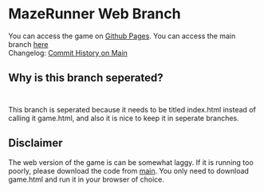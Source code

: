 # MazeRunner Web Branch
You can access the game on [Github Pages](https://ivanbutbetter.github.io/MazeRunner/). You can access the main branch [here](https://github.com/IvanButBetter/MazeRunner) <br>
Changelog: [Commit History on Main](https://github.com/IvanButBetter/MazeRunner/commits/main/Game.html)

## Why is this branch seperated? <br> <br>

This branch is seperated because it needs to be titled index.html instead of calling it game.html, and also it is nice to keep it in seperate branches. <br>

## Disclaimer <br>
The web version of the game is can be somewhat laggy. If it is running too poorly, please download the code from [main](https://github.com/IvanButBetter/MazeRunner). You only need to download game.html and run it in your browser of choice.
